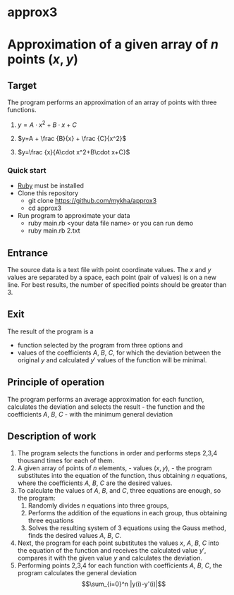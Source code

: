 # approx3
# Approximation of a given array of $n$ points $(x, y)$

## Target
The program performs an approximation of an array of points with three functions.
1. $y = A\cdot x^2+B\cdot x+C$
 
2. $y=A + \frac {B}{x} + \frac {C}{x^2}$

3. $y=\frac {x}{A\cdot x^2+B\cdot x+C}$
### Quick start
* [Ruby](https://www.ruby-lang.org/en/documentation/installation/) must be installed
* Clone this repository
  * git clone https://github.com/mykha/approx3
  * cd approx3
* Run program to approximate your data
  * ruby main.rb  \<your data file name\>
    or you can run demo 
  * ruby main.rb 2.txt
## Entrance
The source data is a text file with point coordinate values. The $x$ and $y$ values are separated by a space, each point (pair of values) is on a new line.
For best results, the number of specified points should be greater than 3.
## Exit
The result of the program is a 
+ function selected by the program from three options
and
+ values of the coefficients $A$, $B$, $C$, for which the deviation between the original $y$ and calculated $y'$ values of the function will be minimal.

## Principle of operation
The program performs an average approximation for each function, calculates the deviation and selects the result - the function and the coefficients $A$, $B$, $C$ - with the minimum general deviation

## Description of work
1. The program selects the functions in order and performs steps 2,3,4 thousand times for each of them.
2. A given array of points of $n$ elements, - values $(x, y)$, - the program substitutes into the equation of the function, thus obtaining $n$ equations, where the coefficients $A$, $B$, $C$ are the desired values.
3. To calculate the values of $A$, $B$, and $C$, three equations are enough, so the program:
    1. Randomly divides $n$ equations into three groups,
    2. Performs the addition of the equations in each group, thus obtaining three equations
    3. Solves the resulting system of 3 equations using the Gauss method, finds the desired values $A$, $B$, $C$.
4. Next, the program for each point substitutes the values $x$, $A$, $B$, $C$ into the equation of the function and receives the calculated value $y'$, compares it with the given value $y$ and calculates the deviation.
5. Performing points 2,3,4 for each function with coefficients $A$, $B$, $C$, the program calculates the general deviation $$\sum_{i=0}^n |y(i)-y'(i)|$$